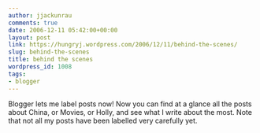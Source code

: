 ```yaml
---
author: jjackunrau
comments: true
date: 2006-12-11 05:42:00+00:00
layout: post
link: https://hungryj.wordpress.com/2006/12/11/behind-the-scenes/
slug: behind-the-scenes
title: behind the scenes
wordpress_id: 1008
tags:
- blogger
---
```


Blogger lets me label posts now!  Now you can find at a glance all the posts about China, or Movies, or Holly, and see what I write about the most.  Note that not all my posts have been labelled very carefully yet.
